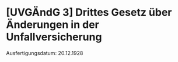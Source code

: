 # [UVGÄndG 3] Drittes Gesetz über Änderungen in der Unfallversicherung

Ausfertigungsdatum: 20.12.1928

 